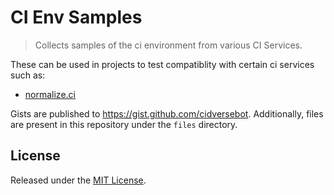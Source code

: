 # CI Env Samples

> Collects samples of the ci environment from various CI Services.

These can be used in projects to test compatiblity with certain ci services such as:

- [normalize.ci](https://github.com/cidverse/normalizeci)

Gists are published to https://gist.github.com/cidversebot.
Additionally, files are present in this repository under the `files` directory.

## License

Released under the [MIT License](./LICENSE).
